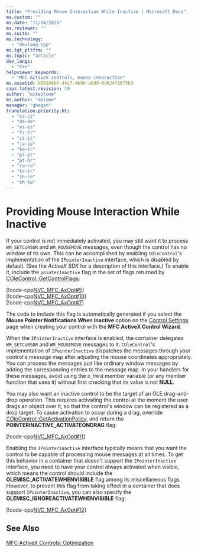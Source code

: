 ```yaml
---
title: "Providing Mouse Interaction While Inactive | Microsoft Docs"
ms.custom: ""
ms.date: "11/04/2016"
ms.reviewer: ""
ms.suite: ""
ms.technology: 
  - "devlang-cpp"
ms.tgt_pltfrm: ""
ms.topic: "article"
dev_langs: 
  - "C++"
helpviewer_keywords: 
  - "MFC ActiveX controls, mouse interaction"
ms.assetid: b09106bf-44c7-4b9b-a6d9-0d624f16f5b3
caps.latest.revision: 10
author: "mikeblome"
ms.author: "mblome"
manager: "ghogen"
translation.priority.ht: 
  - "cs-cz"
  - "de-de"
  - "es-es"
  - "fr-fr"
  - "it-it"
  - "ja-jp"
  - "ko-kr"
  - "pl-pl"
  - "pt-br"
  - "ru-ru"
  - "tr-tr"
  - "zh-cn"
  - "zh-tw"
---
```

# Providing Mouse Interaction While Inactive
If your control is not immediately activated, you may still want it to process `WM_SETCURSOR` and `WM_MOUSEMOVE` messages, even though the control has no window of its own. This can be accomplished by enabling `COleControl`'s implementation of the `IPointerInactive` interface, which is disabled by default. (See the *ActiveX SDK* for a description of this interface.) To enable it, include the `pointerInactive` flag in the set of flags returned by [COleControl::GetControlFlags](../mfc/reference/colecontrol-class.md#colecontrol__getcontrolflags):  
  
 [!code-cpp[NVC_MFC_AxOpt#5](../mfc/codesnippet/cpp/providing-mouse-interaction-while-inactive_1.cpp)]  
[!code-cpp[NVC_MFC_AxOpt#10](../mfc/codesnippet/cpp/providing-mouse-interaction-while-inactive_2.cpp)]  
[!code-cpp[NVC_MFC_AxOpt#7](../mfc/codesnippet/cpp/providing-mouse-interaction-while-inactive_3.cpp)]  
  
 The code to include this flag is automatically generated if you select the **Mouse Pointer Notifications When Inactive** option on the [Control Settings](../mfc/reference/control-settings-mfc-activex-control-wizard.md) page when creating your control with the **MFC ActiveX Control Wizard**.  
  
 When the `IPointerInactive` interface is enabled, the container delegates `WM_SETCURSOR` and `WM_MOUSEMOVE` messages to it. `COleControl`'s implementation of `IPointerInactive` dispatches the messages through your control's message map after adjusting the mouse coordinates appropriately. You can process the messages just like ordinary window messages by adding the corresponding entries to the message map. In your handlers for these messages, avoid using the `m_hWnd` member variable (or any member function that uses it) without first checking that its value is not **NULL**.  
  
 You may also want an inactive control to be the target of an OLE drag-and-drop operation. This requires activating the control at the moment the user drags an object over it, so that the control's window can be registered as a drop target. To cause activation to occur during a drag, override [COleControl::GetActivationPolicy](../mfc/reference/colecontrol-class.md#colecontrol__getactivationpolicy), and return the **POINTERINACTIVE_ACTIVATEONDRAG** flag:  
  
 [!code-cpp[NVC_MFC_AxOpt#11](../mfc/codesnippet/cpp/providing-mouse-interaction-while-inactive_4.cpp)]  
  
 Enabling the `IPointerInactive` interface typically means that you want the control to be capable of processing mouse messages at all times. To get this behavior in a container that doesn't support the `IPointerInactive` interface, you need to have your control always activated when visible, which means the control should include the **OLEMISC_ACTIVATEWHENVISIBLE** flag among its miscellaneous flags. However, to prevent this flag from taking effect in a container that does support `IPointerInactive`, you can also specify the **OLEMISC_IGNOREACTIVATEWHENVISIBLE** flag:  
  
 [!code-cpp[NVC_MFC_AxOpt#12](../mfc/codesnippet/cpp/providing-mouse-interaction-while-inactive_5.cpp)]  
  
## See Also  
 [MFC ActiveX Controls: Optimization](../mfc/mfc-activex-controls-optimization.md)

